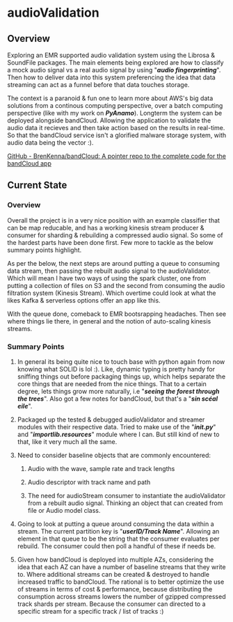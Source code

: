 # audioValidation

## Overview

Exploring an EMR supported audio validation system using the Librosa & SoundFile packages. The main elements being explored are how to classify a mock audio signal vs a real audio signal by using "***audio fingerprinting***". Then how to deliver data into this system preferencing the idea that data streaming can act as a funnel before that data touches storage.

The context is a paranoid & fun one to learn more about AWS's big data solutions from a continous computing perspective, over a batch computing perspective (like with my work on ***PyAnamo***). Longterm the system can be deployed alongside bandCloud. Allowing the application to validate the audio data it recieves and then take action based on the results in real-time. So that the bandCloud service isn't a glorified malware storage system, with audio data being the vector :).

[GitHub - BrenKenna/bandCloud: A pointer repo to the complete code for the bandCloud app](https://github.com/BrenKenna/bandCloud.git)

## Current State

### Overview

Overall the project is in a very nice position with an example classifier that can be map reducable, and has a working kinesis stream producer & consumer for sharding & rebuilding a compressed audio signal. So some of the hardest parts have been done first. Few more to tackle as the below summary points highlight.

As per the below, the next steps are around putting a queue to consuming data stream, then passing the rebuilt audio signal to the audioValidator. Which will mean I have two ways of using the spark cluster, one from putting a collection of files on S3 and the second from consuming the audio filtration system (Kinesis Stream). Which overtime could look at what the likes Kafka & serverless options offer an app like this.

With the queue done, comeback to EMR bootsrapping headaches. Then see where things lie there, in general and the notion of auto-scaling kinesis streams.

### Summary Points

1. In general its being quite nice to touch base with python again from now knowing what SOLID is lol :). Like, dynamic typing is pretty handy for sniffing things out before packaging things up, which helps separate the core things that are needed from the nice things. That to a certain degree, lets things grow more naturally, i.e "***seeing the forest through the trees***". Also got a few notes for bandCloud, but that's a "***sin scéal eile***".

2. Packaged up the tested & debugged audioValidator and streamer modules with their respective data. Tried to make use of the "***init.py***" and "***importlib.resources***" module where I can. But still kind of new to that, like it very much all the same.

3. Need to consider baseline objects that are commonly encountered:
   
   1. Audio with the wave, sample rate and track lengths
   
   2. Audio descriptor with track name and path
   
   3. The need for audioStream consumer to instantiate the audioValidator from a rebuilt audio signal. Thinking an object that can created from file or Audio model class.

4. Going to look at putting a queue around consuming the data within a stream. The current partition key is "***userID/Track Name***". Allowing an element in that queue to be the string that the consumer evaluates per rebuild. The consumer could then poll a handful of these if needs be.

5. Given how bandCloud is deployed into multiple AZs, considering the idea that each AZ can have a number of baseline streams that they write to. Where additional streams can be created & destroyed to handle increased traffic to bandCloud. The rational is to better optimize the use of streams in terms of cost & performance, because distributing the consumption across streams lowers the number of gzipped compressed track shards per stream. Because the consumer can directed to a specific stream for a specific track / list of tracks :)
